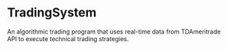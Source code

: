 # TradingSystem
An algorithmic trading program that uses real-time data from TDAmeritrade API to execute technical trading strategies.
